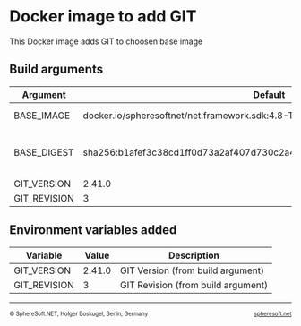 # Docker image to add GIT

This Docker image adds GIT to choosen base image



## Build arguments

| Argument | Default | Description |
| --- | --- | --- |
| BASE_IMAGE | docker.io/spheresoftnet/net.framework.sdk:4.8-T4-2019 | Base image (FROM) |
| BASE_DIGEST | sha256:b1afef3c38cd1ff0d73a2af407d730c2a4b5a2f81d9c031f94e6fdca0acdd439 | Base digest (for documentation only) |
| GIT_VERSION | 2.41.0 | GIT Version |
| GIT_REVISION | 3 | GIT Revision |


## Environment variables added

| Variable | Value | Description |
| --- | --- | --- |
| GIT_VERSION | 2.41.0 | GIT Version (from build argument) |
| GIT_REVISION | 3 | GIT Revision (from build argument) |



<!-- FOOTER -->
<hr style="height: 1px" />
<span style="font-size: 0.7em">© SphereSoft.NET, Holger Boskugel, Berlin, Germany</span>
<a href="http://spheresoft.net" style="font-size: 0.7em; float: right">spheresoft.net</a>
